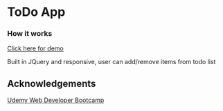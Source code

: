 # ToDo App

### How it works

[Click here for demo](https://www.joeybonneville.com/demos/todo-list/)

Built in JQuery and responsive, user can add/remove items from todo list

## Acknowledgements

[Udemy Web Developer Bootcamp](https://www.udemy.com/the-web-developer-bootcamp/)
